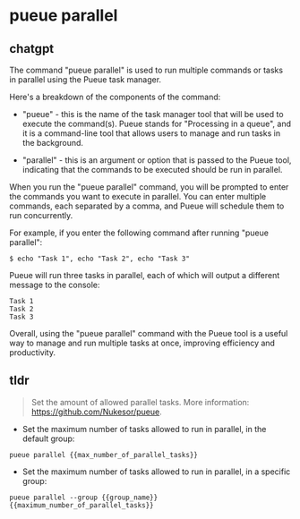 # pueue parallel 
## chatgpt 
The command "pueue parallel" is used to run multiple commands or tasks in parallel using the Pueue task manager. 

Here's a breakdown of the components of the command:

- "pueue" - this is the name of the task manager tool that will be used to execute the command(s). Pueue stands for "Processing in a queue", and it is a command-line tool that allows users to manage and run tasks in the background. 

- "parallel" - this is an argument or option that is passed to the Pueue tool, indicating that the commands to be executed should be run in parallel. 

When you run the "pueue parallel" command, you will be prompted to enter the commands you want to execute in parallel. You can enter multiple commands, each separated by a comma, and Pueue will schedule them to run concurrently. 

For example, if you enter the following command after running "pueue parallel": 

```
$ echo "Task 1", echo "Task 2", echo "Task 3"
```

Pueue will run three tasks in parallel, each of which will output a different message to the console: 

```
Task 1
Task 2
Task 3
```

Overall, using the "pueue parallel" command with the Pueue tool is a useful way to manage and run multiple tasks at once, improving efficiency and productivity. 

## tldr 
 
> Set the amount of allowed parallel tasks.
> More information: <https://github.com/Nukesor/pueue>.

- Set the maximum number of tasks allowed to run in parallel, in the default group:

`pueue parallel {{max_number_of_parallel_tasks}}`

- Set the maximum number of tasks allowed to run in parallel, in a specific group:

`pueue parallel --group {{group_name}} {{maximum_number_of_parallel_tasks}}`

